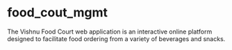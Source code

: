 # food_cout_mgmt
The Vishnu Food Court web application is an interactive online platform designed to facilitate food ordering from a variety of beverages and snacks.
